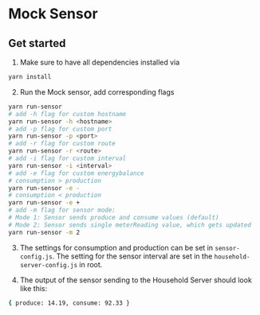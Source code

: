 # Mock Sensor

## Get started

1. Make sure to have all dependencies installed via

```bash
yarn install
```

2. Run the Mock sensor, add corresponding flags

```bash
yarn run-sensor
# add -h flag for custom hostname
yarn run-sensor -h <hostname>
# add -p flag for custom port
yarn run-sensor -p <port>
# add -r flag for custom route
yarn run-sensor -r <route>
# add -i flag for custom interval
yarn run-sensor -i <interval>
# add -e flag for custom energybalance
# consumption > production
yarn run-sensor -e -
# consumption < production
yarn run-sensor -e +
# add -m flag for sensor mode:
# Mode 1: Sensor sends produce and consume values (default)
# Mode 2: Sensor sends single meterReading value, which gets updated
yarn run-sensor -m 2
```

3. The settings for consumption and production can be set in `sensor-config.js`.
   The setting for the sensor interval are set in the `household-server-config.js` in root.

4. The output of the sensor sending to the Household Server should look like this:

```bash
{ produce: 14.19, consume: 92.33 }
```
